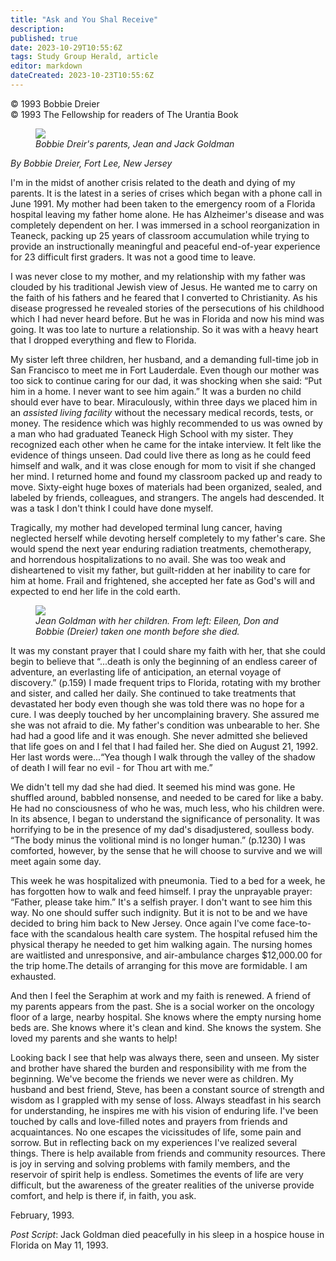 ```yaml
---
title: "Ask and You Shal Receive"
description: 
published: true
date: 2023-10-29T10:55:6Z
tags: Study Group Herald, article
editor: markdown
dateCreated: 2023-10-23T10:55:6Z
---
```


<p class="v-card v-sheet theme--light gray lighten-3 px-2">© 1993 Bobbie Dreier<br>© 1993 The Fellowship for readers of The Urantia Book</p>

<figure id="Figure_1" class="image urantiapedia">
<img src="/image/article/Study_Group_Herald/Bobbie_Dreier_parents.jpg">
<figcaption><em>Bobbie Dreir's parents, Jean and Jack Goldman</em></figcaption>
</figure>


_By Bobbie Dreier, Fort Lee, New Jersey_

I'm in the midst of another crisis related to the death and dying of my parents. It is the latest in a series of crises which began with a phone call in June 1991. My mother had been taken to the emergency room of a Florida hospital leaving my father home alone. He has Alzheimer's disease and was completely dependent on her. I was immersed in a school reorganization in Teaneck, packing up 25 years of classroom accumulation while trying to provide an instructionally meaningful and peaceful end-of-year experience for 23 difficult first graders. It was not a good time to leave.

I was never close to my mother, and my relationship with my father was clouded by his traditional Jewish view of Jesus. He wanted me to carry on the faith of his fathers and he feared that I converted to Christianity. As his disease progressed he revealed stories of the persecutions of his childhood which I had never heard before. But he was in Florida and now his mind was going. It was too late to nurture a relationship. So it was with a heavy heart that I dropped everything and flew to Florida.

My sister left three children, her husband, and a demanding full-time job in San Francisco to meet me in Fort Lauderdale. Even though our mother was too sick to continue caring for our dad, it was shocking when she said: “Put him in a home. I never want to see him again.” It was a burden no child should ever have to bear. Miraculously, within three days we placed him in an _assisted living facility_ without the necessary medical records, tests, or money. The residence which was highly recommended to us was owned by a man who had graduated Teaneck High School with my sister. They recognized each other when he came for the intake interview. It felt like the evidence of things unseen. Dad could live there as long as he could feed himself and walk, and it was close enough for mom to visit if she changed her mind. I returned home and found my classroom packed up and ready to move. Sixty-eight huge boxes of materials had been organized, sealed, and labeled by friends, colleagues, and strangers. The angels had descended. It was a task I don't think I could have done myself.

Tragically, my mother had developed terminal lung cancer, having neglected herself while devoting herself completely to my father's care. She would spend the next year enduring radiation treatments, chemotherapy, and horrendous hospitalizations to no avail. She was too weak and disheartened to visit my father, but guilt-ridden at her inability to care for him at home. Frail and frightened, she accepted her fate as God's will and expected to end her life in the cold earth.


<figure id="Figure_1" class="image urantiapedia">
<img src="/image/article/Study_Group_Herald/Jean_Goldman.jpg">
<figcaption><em>Jean Goldman with her children. From left: Eileen, Don and Bobbie (Dreier) taken one month before she died.</em></figcaption>
</figure>


It was my constant prayer that I could share my faith with her, that she could begin to believe that “...death is only the beginning of an endless career of adventure, an everlasting life of anticipation, an eternal voyage of discovery.” (p.159) I made frequent trips to Florida, rotating with my brother and sister, and called her daily. She continued to take treatments that devastated her body even though she was told there was no hope for a cure. I was deeply touched by her uncomplaining bravery. She assured me she was not afraid to die. My father's condition was unbearable to her. She had had a good life and it was enough. She never admitted she believed that life goes on and I fel that I had failed her. She died on August 21, 1992. Her last words were...“Yea though I walk through the valley of the shadow of death I will fear no evil - for Thou art with me.”

We didn't tell my dad she had died. It seemed his mind was gone. He shuffled around, babbled nonsense, and needed to be cared for like a baby. He had no consciousness of who he was, much less, who his children were. In its absence, I began to understand the significance of personality. It was horrifying to be in the presence of my dad's disadjustered, soulless body. “The body minus the volitional mind is no longer human.” (p.1230) I was comforted, however, by the sense that he will choose to survive and we will meet again some day.

This week he was hospitalized with pneumonia. Tied to a bed for a week, he has forgotten how to walk and feed himself. I pray the unprayable prayer: “Father, please take him.” It's a selfish prayer. I don't want to see him this way. No one should suffer such indignity. But it is not to be and we have decided to bring him back to New Jersey. Once again I've come face-to-face with the scandalous health care system. The hospital refused him the physical therapy he needed to get him walking again. The nursing homes are waitlisted and unresponsive, and air-ambulance charges $12,000.00 for the trip home.The details of arranging for this move are formidable. I am exhausted.

And then I feel the Seraphim at work and my faith is renewed. A friend of my parents appears from the past. She is a social worker on the oncology floor of a large, nearby hospital. She knows where the empty nursing home beds are. She knows where it's clean and kind. She knows the system. She loved my parents and she wants to help!

Looking back I see that help was always there, seen and unseen. My sister and brother have shared the burden and responsibility with me from the beginning. We've become the friends we never were as children. My husband and best friend, Steve, has been a constant source of strength and wisdom as I grappled with my sense of loss. Always steadfast in his search for understanding, he inspires me with his vision of enduring life. I've been touched by calls and love-filled notes and prayers from friends and acquaintances. No one escapes the vicissitudes of life, some pain and sorrow. But in reflecting back on my experiences I've realized several things. There is help available from friends and community resources. There is joy in serving and solving problems with family members, and the reservoir of spirit help is endless. Sometimes the events of life are very difficult, but the awareness of the greater realities of the universe provide comfort, and help is there if, in faith, you ask.

February, 1993.

_Post Script_: Jack Goldman died peacefully in his sleep in a hospice house in Florida on May 11, 1993.